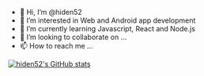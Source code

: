 - 👋 Hi, I’m @hiden52
- 👀 I’m interested in Web and Android app development
- 🌱 I’m currently learning Javascript, React and Node.js
- 💞️ I’m looking to collaborate on ...
- 📫 How to reach me ...




[![hiden52's GitHub stats](https://github-readme-stats.vercel.app/api?username=hiden52)](https://github.com/anuraghazra/github-readme-stats)
<!---
hiden52/hiden52 is a ✨ special ✨ repository because its `README.md` (this file) appears on your GitHub profile.
You can click the Preview link to take a look at your changes.
--->
